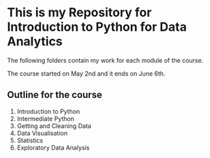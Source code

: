 # This is my Repository for Introduction to Python for Data Analytics

The following folders contain my work for each module of the course.

The course started on May 2nd and it ends on June 6th.

## Outline for the course

1. Introduction to Python
2. Intermediate Python
3. Getting and Cleaning Data
4. Data Visualisation
5. Statistics
6. Exploratory Data Analysis

